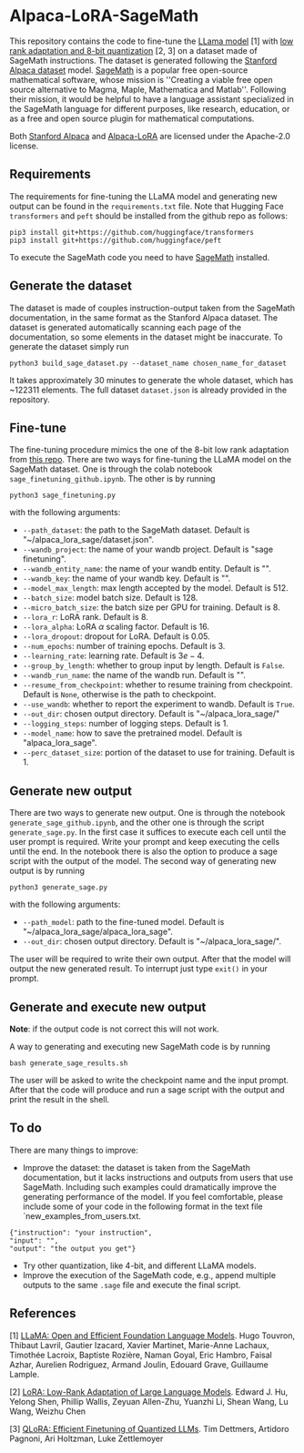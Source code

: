 # Alpaca-LoRA-SageMath

This repository contains the code to fine-tune the [LLama model](https://huggingface.co/docs/transformers/main/en/model_doc/llama) [1] with [low rank adaptation and 8-bit quantization](https://github.com/tloen/alpaca-lora) [2, 3] on a dataset made of SageMath instructions. The dataset is generated following the [Stanford Alpaca dataset](https://github.com/tatsu-lab/stanford_alpaca) model. [SageMath](https://www.sagemath.org/) is a popular free open-source mathematical software, whose mission is ''Creating a viable free open source alternative to Magma, Maple, Mathematica and Matlab''. Following their mission, it would be helpful to have a language assistant specialized in the SageMath language for different purposes, like research, education, or as a free and open source plugin for mathematical computations.

Both [Stanford Alpaca](https://github.com/tatsu-lab/stanford_alpaca) and [Alpaca-LoRA](https://github.com/tloen/alpaca-lora) are licensed under the Apache-2.0 license.

## Requirements
The requirements for fine-tuning the LLaMA model and generating new output can be found in the `requirements.txt` file. Note that Hugging Face `transformers` and `peft` should be installed from the github repo as follows:
```
pip3 install git+https://github.com/huggingface/transformers
pip3 install git+https://github.com/huggingface/peft
```

To execute the SageMath code you need to have [SageMath](https://www.sagemath.org/) installed.

## Generate the dataset
The dataset is made of couples instruction-output taken from the SageMath documentation, in the same format as the Stanford Alpaca dataset. The dataset is generated automatically scanning each page of the documentation, so some elements in the dataset might be inaccurate. To generate the dataset simply run 

```
python3 build_sage_dataset.py --dataset_name chosen_name_for_dataset
```
It takes approximately 30 minutes to generate the whole dataset, which has ~122311 elements. The full dataset `dataset.json` is already provided in the repository.

## Fine-tune
The fine-tuning procedure mimics the one of the 8-bit low rank adaptation from [this repo](https://github.com/tloen/alpaca-lora).
There are two ways for fine-tuning the LLaMA model on the SageMath dataset. One is through the colab notebook `sage_finetuning_github.ipynb`. The other is by running 
```
python3 sage_finetuning.py
```
with the following arguments:
- `--path_dataset`: the path to the SageMath dataset. Default is "~/alpaca_lora_sage/dataset.json".
- `--wandb_project`: the name of your wandb project. Default is "sage finetuning".
- `--wandb_entity_name`: the name of your wandb entity. Default is "".
- `--wandb_key`: the name of your wandb key. Default is "".
- `--model_max_length`: max length accepted by the model. Default is $512$.
-	`--batch_size`: model batch size. Default is $128$.
-	`--micro_batch_size`: the batch size per GPU for training. Default is $8$. 
-	`--lora_r`: LoRA rank. Default is $8$.
-	`--lora_alpha`: LoRA $\alpha$ scaling factor. Default is $16$.
-	`--lora_dropout`: dropout for LoRA. Default is $0.05$.
-	`--num_epochs`: number of training epochs. Default is $3$.
- `--learning_rate`: learning rate. Default is $3e-4$.
-	`--group_by_length`: whether to group input by length. Default is `False`.
-	`--wandb_run_name`: the name of the wandb run. Default is "".
-	`--resume_from_checkpoint`: whether to resume training from checkpoint. Default is `None`, otherwise is the path to checkpoint.
-	`--use_wandb`: whether to report the experiment to wandb. Default is `True`.
-	`--out_dir`: chosen output directory. Default is "~/alpaca_lora_sage/"	
-	`--logging_steps`: number of logging steps. Default is $1$.
-	`--model_name`: how to save the pretrained model. Default is "alpaca_lora_sage".
-	`--perc_dataset_size`: portion of the dataset to use for training. Default is $1$.

## Generate new output
There are two ways to generate new output. One is through the notebook `generate_sage_github.ipynb`, and the other one is through the script `generate_sage.py`. In the first case it suffices to execute each cell until the user prompt is required. Write your prompt and keep executing the cells until the end. In the notebook there is also the option to produce a sage script with the output of the model. 
The second way of generating new output is by running
```
python3 generate_sage.py
```
with the following arguments:
- `--path_model`: path to the fine-tuned model. Default is "~/alpaca_lora_sage/alpaca_lora_sage".
- `--out_dir`: chosen output directory. Default is "~/alpaca_lora_sage/".

The user will be required to write their own output. After that the model will output the new generated result. To interrupt just type `exit()` in your prompt.

## Generate and execute new output
**Note**: if the output code is not correct this will not work.

A way to generating and executing new SageMath code is by running
```
bash generate_sage_results.sh
```
The user will be asked to write the checkpoint name and the input prompt. After that the code will produce and run a sage script with the output and print the result in the shell. 

## To do
There are many things to improve:
- Improve the dataset: the dataset is taken from the SageMath documentation, but it lacks instructions and outputs from users that use SageMath. Including such examples could dramatically improve the generating performance of the model. If you feel comfortable, please include some of your code in the following format in the text file `new_examples_from_users.txt.
```
{"instruction": "your instruction",
"input": "",
"output": "the output you get"}
```
- Try other quantization, like 4-bit, and different LLaMA models.
- Improve the execution of the SageMath code, e.g., append multiple outputs to the same `.sage` file and execute the final script.

## References
[1] [LLaMA: Open and Efficient Foundation Language Models](https://arxiv.org/abs/2302.13971v1). Hugo Touvron, Thibaut Lavril, Gautier Izacard, Xavier Martinet, Marie-Anne Lachaux, Timothée Lacroix, Baptiste Rozière, Naman Goyal, Eric Hambro, Faisal Azhar, Aurelien Rodriguez, Armand Joulin, Edouard Grave, Guillaume Lample. 

[2] [LoRA: Low-Rank Adaptation of Large Language Models](https://arxiv.org/abs/2106.09685). Edward J. Hu, Yelong Shen, Phillip Wallis, Zeyuan Allen-Zhu, Yuanzhi Li, Shean Wang, Lu Wang, Weizhu Chen

[3] [QLoRA: Efficient Finetuning of Quantized LLMs](https://arxiv.org/abs/2305.14314). Tim Dettmers, Artidoro Pagnoni, Ari Holtzman, Luke Zettlemoyer

